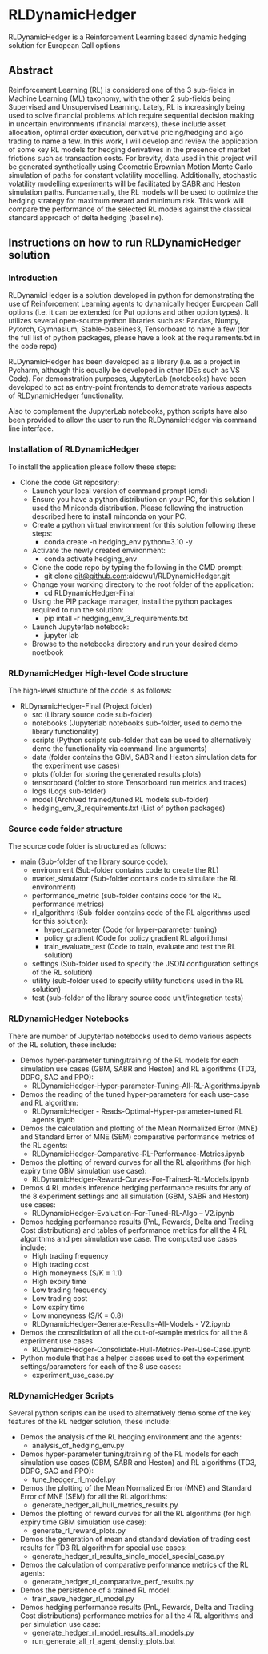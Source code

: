 # RLDynamicHedger
RLDynamicHedger is a Reinforcement Learning based dynamic hedging solution for European Call options


## Abstract
Reinforcement Learning (RL) is considered one of the 3 sub-fields in Machine Learning (ML) taxonomy, with the other 2 sub-fields being Supervised and Unsupervised Learning. Lately, RL is increasingly being used to solve financial problems which require sequential decision making in uncertain environments (financial markets), these include asset allocation, optimal order execution, derivative pricing/hedging and algo trading to name a few. In this work, I will develop and review the application of some key RL models for hedging derivatives in the presence of market frictions such as transaction costs. For brevity, data used in this project will be generated synthetically using Geometric Brownian Motion Monte Carlo simulation of paths for constant volatility modelling. Additionally, stochastic volatility modelling experiments will be facilitated by SABR and Heston simulation paths.  Fundamentally, the RL models will be used to optimize the hedging strategy for maximum reward and minimum risk. This work will compare the performance of the selected RL models against the classical standard approach of delta hedging (baseline). 


## Instructions on how to run RLDynamicHedger solution

### Introduction
RLDynamicHedger is a solution developed in python for demonstrating the use of Reinforcement Learning agents to dynamically hedger European Call options (i.e. it can be extended for Put options and other option types). It utilizes several open-source python libraries such as: Pandas, Numpy, Pytorch, Gymnasium, Stable-baselines3, Tensorboard to name a few (for the full list of python packages, please have a look at the requirements.txt in the code repo)

RLDynamicHedger has been developed as a library (i.e. as a project in Pycharm, although this equally be developed in other IDEs such as VS Code). For demonstration purposes, JupyterLab (notebooks) have been developed to act as entry-point frontends to demonstrate various aspects of RLDynamicHedger functionality.

Also to complement the JupyterLab notebooks, python scripts have also been provided to allow the user to run the RLDynamicHedger via command line interface.

### Installation of RLDynamicHedger
To install the application please follow these steps:
 - Clone the code Git repository:
   - Launch your local version of command prompt (cmd)
   - Ensure you have a python distribution on your PC, for this solution I used the Miniconda distribution. Please following  the instruction described here to install minconda on your PC.
   - Create a python virtual environment for this solution following these steps:
     - conda create -n hedging_env python=3.10 -y
   - Activate the newly created environment:
     - conda activate hedging_env		
   - Clone the code repo by typing the following in the CMD prompt:
     - git clone git@github.com:aidowu1/RLDynamicHedger.git 
   - Change your working directory to the root folder of the application:
     - cd RLDynamicHedger-Final
   - Using the PIP package manager, install the python packages required to run the solution:
     - pip intall -r hedging_env_3_requirements.txt
   - Launch Jupyterlab notebook:
     - jupyter lab
   - Browse to the notebooks directory and run your desired demo noetbook

### RLDynamicHedger High-level Code structure
The high-level structure of the code is as follows:
 - RLDynamicHedger-Final (Project folder)
   - src (Library source code sub-folder)
   - notebooks (Jupyterlab notebooks sub-folder, used to demo the library functionality)
   - scripts (Python scripts sub-folder that can be used to alternatively demo the functionality via command-line arguments)
   - data (folder contains the GBM, SABR and Heston simulation data for the experiment use cases) 
   - plots (folder for storing the generated results plots)
   - tensorboard (folder to store Tensorboard run metrics and traces)
   - logs (Logs sub-folder)
   - model (Archived trained/tuned RL models sub-folder)
   - hedging_env_3_requirements.txt (List of python packages)

### Source code folder structure 
The source code folder is structured as follows:
 - main (Sub-folder of the library source code):
   - environment (Sub-folder contains code to create the RL)
   - market_simulator (Sub-folder contains code to simulate the RL environment)
   - performance_metric (sub-folder contains code for the RL performance metrics)
   - rl_algorithms (Sub-folder contains code of the RL algorithms used for this solution):
     - hyper_parameter (Code for hyper-parameter tuning)
     - policy_gradient (Code for policy gradient RL algorithms)
     - train_evaluate_test (Code to train, evaluate and test the RL solution) 
   - settings (Sub-folder used to specify the JSON configuration settings of the RL solution)
   - utility (sub-folder used to specify utility functions used in the RL solution)
   - test (sub-folder of the library source code unit/integration tests)

### RLDynamicHedger Notebooks
There are number of Jupyterlab notebooks used to demo various aspects of the RL solution, these include:
 - Demos hyper-parameter tuning/training of the RL models for each simulation use cases (GBM, SABR and Heston) and RL algorithms (TD3, DDPG, SAC and PPO):
   - RLDynamicHedger-Hyper-parameter-Tuning-All-RL-Algorithms.ipynb
 - Demos the reading of the tuned hyper-parameters for each use-case and RL algorithm:
   - RLDynamicHedger - Reads-Optimal-Hyper-parameter-tuned RL agents.ipynb
 - Demos the calculation and plotting of the Mean Normalized Error (MNE) and Standard Error of MNE (SEM)  comparative performance metrics of the RL agents:
   - RLDynamicHedger-Comparative-RL-Performance-Metrics.ipynb
 - Demos the plotting of reward curves for all the RL algorithms (for high expiry time GBM simulation use case):
   - RLDynamicHedger-Reward-Curves-For-Trained-RL-Models.ipynb
 - Demos 4 RL models inference hedging performance results for any of the 8 experiment settings and all simulation (GBM, SABR and Heston) use cases:
   - RLDynamicHedger-Evaluation-For-Tuned-RL-Algo – V2.ipynb
 - Demos hedging performance results (PnL, Rewards, Delta and Trading Cost distributions) and tables of performance metrics for all the 4 RL algorithms and per simulation use case. The computed use cases include:
     * High trading frequency
     * High trading cost
     * High moneyness (S/K = 1.1)
     * High expiry time
     * Low trading frequency
     * Low trading cost
     * Low expiry time
     * Low moneyness (S/K = 0.8)
   - RLDynamicHedger-Generate-Results-All-Models - V2.ipynb
 - Demos the consolidation of all the out-of-sample metrics for all the 8 experiment use cases
   - RLDynamicHedger-Consolidate-Hull-Metrics-Per-Use-Case.ipynb
 - Python module that has a helper classes used to set the experiment settings/parameters for each of the 8 use cases:
   - experiment_use_case.py

### RLDynamicHedger Scripts
Several python scripts can be used to alternatively demo some of the key features of the RL hedger solution, these include:
 - Demos the analysis of the RL hedging environment and the agents:
   - analysis_of_hedging_env.py
 - Demos hyper-parameter tuning/training of the RL models for each simulation use cases (GBM, SABR and Heston) and RL algorithms (TD3, DDPG, SAC and PPO):
   - tune_hedger_rl_model.py
 - Demos the plotting of the Mean Normalized Error (MNE) and Standard Error of MNE (SEM) for all the RL algorithms:
   - generate_hedger_all_hull_metrics_results.py
 - Demos the plotting of reward curves for all the RL algorithms (for high expiry time GBM simulation use case):
   - generate_rl_reward_plots.py
 - Demos the generation of mean and standard deviation of trading cost results for TD3 RL algorithm for special use cases:
   - generate_hedger_rl_results_single_model_special_case.py
 - Demos the calculation of comparative performance metrics of the RL agents:
   - generate_hedger_rl_comparative_perf_results.py
 - Demos the persistence of a trained RL model:
   - train_save_hedger_rl_model.py
 - Demos hedging performance results (PnL, Rewards, Delta and Trading Cost distributions) performance metrics for all the 4 RL algorithms and per simulation use case:
   - generate_hedger_rl_model_results_all_models.py
   - run_generate_all_rl_agent_density_plots.bat


